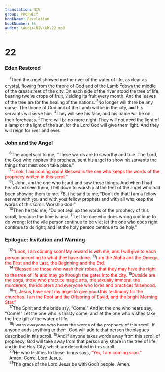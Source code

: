```yaml
---
translation: NIV
group: PROPHECY
bookName: Revelation 
bookNumber: 66
audio: \Audio\NIV\kh\22.mp3
---
```


<div class="title"><h1>22</h1><h3>Eden Restored </h3></div>
<span class="verse kh_22_1"> <sup>1</sup>Then the angel showed me the river of the water of life, as clear as crystal, flowing from the throne of God and of the Lamb </span>
<span class="verse kh_22_2"><sup>2</sup>down the middle of the great street of the city. On each side of the river stood the tree of life, bearing twelve crops of fruit, yielding its fruit every month. And the leaves of the tree are for the healing of the nations. </span>
<span class="verse kh_22_3"><sup>3</sup>No longer will there be any curse. The throne of God and of the Lamb will be in the city, and his servants will serve him. </span>
<span class="verse kh_22_4"><sup>4</sup>They will see his face, and his name will be on their foreheads. </span>
<span class="verse kh_22_5"><sup>5</sup>There will be no more night. They will not need the light of a lamp or the light of the sun, for the Lord God will give them light. And they will reign for ever and ever. <br/></span>
<div class="title"><h3>John and the Angel </h3></div>
<span class="verse kh_22_6"> <sup>6</sup>The angel said to me, “These words are trustworthy and true. The Lord, the God who inspires the prophets, sent his angel to show his servants the things that must soon take place.” <br/></span>
<span class="verse kh_22_7"> <sup>7</sup><font color="red">“Look, I am coming soon! Blessed is the one who keeps the words of the prophecy written in this scroll.”</font><br/></span>
<span class="verse kh_22_8"> <sup>8</sup>I, John, am the one who heard and saw these things. And when I had heard and seen them, I fell down to worship at the feet of the angel who had been showing them to me. </span>
<span class="verse kh_22_9"><sup>9</sup>But he said to me, “Don’t do that! I am a fellow servant with you and with your fellow prophets and with all who keep the words of this scroll. Worship God!” <br/></span>
<span class="verse kh_22_10"> <sup>10</sup>Then he told me, “Do not seal up the words of the prophecy of this scroll, because the time is near. </span>
<span class="verse kh_22_11"><sup>11</sup>Let the one who does wrong continue to do wrong; let the vile person continue to be vile; let the one who does right continue to do right; and let the holy person continue to be holy.” <br/></span>
<div class="title"><h3>Epilogue: Invitation and Warning </h3></div>
<span class="verse kh_22_12"> <sup>12</sup><font color="red">“Look, I am coming soon! My reward is with me, and I will give to each person according to what they have done.</font></span>
<span class="verse kh_22_13"><sup>13</sup><font color="red">I am the Alpha and the Omega, the First and the Last, the Beginning and the End.</font><br/></span>
<span class="verse kh_22_14"> <sup>14</sup><font color="red">“Blessed are those who wash their robes, that they may have the right to the tree of life and may go through the gates into the city.</font></span>
<span class="verse kh_22_15"><sup>15</sup><font color="red">Outside are the dogs, those who practice magic arts, the sexually immoral, the murderers, the idolaters and everyone who loves and practices falsehood.</font><br/></span>
<span class="verse kh_22_16"> <sup>16</sup><font color="red">“I, Jesus, have sent my angel to give you</font><a data-toggle="tooltip" data-placement="bottom" title=" 22:16 The Greek is plural. ">⚓</a><font color="red">this testimony for the churches. I am the Root and the Offspring of David, and the bright Morning Star.”</font><br/></span>
<span class="verse kh_22_17"> <sup>17</sup>The Spirit and the bride say, “Come!” And let the one who hears say, “Come!” Let the one who is thirsty come; and let the one who wishes take the free gift of the water of life. <br/></span>
<span class="verse kh_22_18"> <sup>18</sup>I warn everyone who hears the words of the prophecy of this scroll: If anyone adds anything to them, God will add to that person the plagues described in this scroll. </span>
<span class="verse kh_22_19"><sup>19</sup>And if anyone takes words away from this scroll of prophecy, God will take away from that person any share in the tree of life and in the Holy City, which are described in this scroll. <br/></span>
<span class="verse kh_22_20"> <sup>20</sup>He who testifies to these things says, <font color="red">“Yes, I am coming soon.”</font><br/> Amen. Come, Lord Jesus. <br/></span>
<span class="verse kh_22_21"> <sup>21</sup>The grace of the Lord Jesus be with God’s people. Amen. <br/></span>
